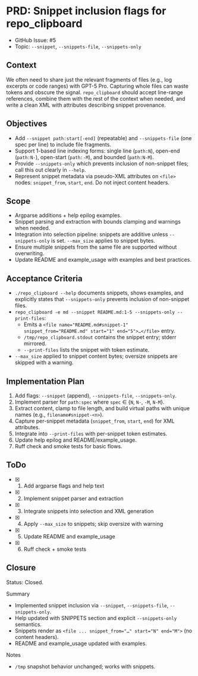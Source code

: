 # PRD: Snippet inclusion flags for repo_clipboard

- GitHub Issue: #5
- Topic: `--snippet`, `--snippets-file`, `--snippets-only`

## Context
We often need to share just the relevant fragments of files (e.g., log excerpts or code ranges) with GPT-5 Pro. Capturing whole files can waste tokens and obscure the signal. `repo_clipboard` should accept line-range references, combine them with the rest of the context when needed, and write a clean XML with attributes describing snippet provenance.

## Objectives
- Add `--snippet path:start[-end]` (repeatable) and `--snippets-file` (one spec per line) to include file fragments.
- Support 1-based line indexing forms: single line (`path:N`), open-end (`path:N-`), open-start (`path:-M`), and bounded (`path:N-M`).
- Provide `--snippets-only` which prevents inclusion of non-snippet files; call this out clearly in `--help`.
- Represent snippet metadata via pseudo-XML attributes on `<file>` nodes: `snippet_from`, `start`, `end`. Do not inject content headers.

## Scope
- Argparse additions + help epilog examples.
- Snippet parsing and extraction with bounds clamping and warnings when needed.
- Integration into selection pipeline: snippets are additive unless `--snippets-only` is set. `--max_size` applies to snippet bytes.
- Ensure multiple snippets from the same file are supported without overwriting.
- Update README and example_usage with examples and best practices.

## Acceptance Criteria
- `./repo_clipboard --help` documents snippets, shows examples, and explicitly states that `--snippets-only` prevents inclusion of non-snippet files.
- `repo_clipboard -e md --snippet README.md:1-5 --snippets-only --print-files`:
  - Emits a `<file name="README.md#snippet-1" snippet_from="README.md" start="1" end="5">…</file>` entry.
  - `/tmp/repo_clipboard.stdout` contains the snippet entry; stderr mirrored.
  - `--print-files` lists the snippet with token estimate.
- `--max_size` applied to snippet content bytes; oversize snippets are skipped with a warning.

## Implementation Plan
1) Add flags: `--snippet` (append), `--snippets-file`, `--snippets-only`.
2) Implement parser for `path:spec` where `spec` ∈ {`N`, `N-`, `-M`, `N-M`}.
3) Extract content, clamp to file length, and build virtual paths with unique names (e.g., `filename#snippet-<n>`).
4) Capture per-snippet metadata (`snippet_from`, `start`, `end`) for XML attributes.
5) Integrate into `--print-files` with per-snippet token estimates.
6) Update help epilog and README/example_usage.
7) Ruff check and smoke tests for basic flows.

## ToDo
- [x] 1) Add argparse flags and help text
- [x] 2) Implement snippet parser and extraction
- [x] 3) Integrate snippets into selection and XML generation
- [x] 4) Apply `--max_size` to snippets; skip oversize with warning
- [x] 5) Update README and example_usage
- [x] 6) Ruff check + smoke tests

## Closure
Status: Closed.

Summary
- Implemented snippet inclusion via `--snippet`, `--snippets-file`, `--snippets-only`.
- Help updated with SNIPPETS section and explicit `--snippets-only` semantics.
- Snippets render as `<file ... snippet_from="…" start="N" end="M">` (no content headers).
- README and example_usage updated with examples.

Notes
- `/tmp` snapshot behavior unchanged; works with snippets.

